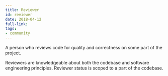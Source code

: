 ```yaml
---
title: Reviewer
id: reviewer
date: 2018-04-12
full-link: 
tags:
- community 
---
```

 A person who reviews code for quality and correctness on some part of the project.

<!--more--> 

Reviewers are knowledgeable about both the codebase and software engineering principles. Reviewer status is scoped to a part of the codebase.

